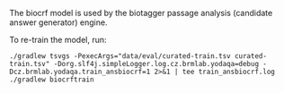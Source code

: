 The biocrf model is used by the biotagger passage analysis (candidate answer
generator) engine.

To re-train the model, run:

	./gradlew tsvgs -PexecArgs="data/eval/curated-train.tsv curated-train.tsv" -Dorg.slf4j.simpleLogger.log.cz.brmlab.yodaqa=debug -Dcz.brmlab.yodaqa.train_ansbiocrf=1 2>&1 | tee train_ansbiocrf.log
	./gradlew biocrftrain
